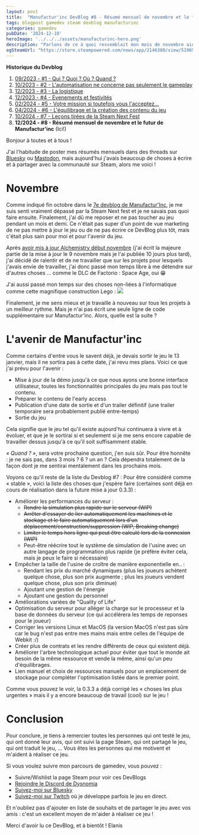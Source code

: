 ```yaml
---
layout: post
title:  "Manufactur'inc DevBlog #8 - Résumé mensuel de novembre et le futur de Manufactur'inc"
tags: blogpost gamedev steam devblog manufacturinc
categories: gamedev
pubDate: '2024-12-10'
heroImage: '../../../assets/manufacturinc-hero.png'
description: "Parlons de ce à quoi ressemblait mon mois de novembre ainsi que des prochaines étapes pour Manufactur'inc"
ogSteamUrl: "https://store.steampowered.com/news/app/2146380/view/519699278946371779"
---
```


**Historique du Devblog**
1. [09/2023 - #1 - Qui ? Quoi ? Où ? Quand ?](https://store.steampowered.com/news/app/2146380/view/7184986051960660929)
2. [10/2023 - #2 - L'automatisation ne concerne pas seulement le gameplay](https://store.steampowered.com/news/app/2146380/view/3737483611565199154)
3. [12/2023 - #3 - La logistique](https://store.steampowered.com/news/app/2146380/view/3883856311467351828)
4. [12/2023 - #4 - Evenements et festivités](https://store.steampowered.com/news/app/2146380/view/3883856311496283654)
5. [02/2024 - #5 - Votre mission si toutefois vous l'acceptez...](https://store.steampowered.com/news/app/2146380/view/4160833394874745089)
6. [04/2024 - #6 - L'équilibrage et la création des contenu du jeu](https://store.steampowered.com/news/app/2146380/view/4194615462179930723)
7. [10/2024 - #7 - Leçons tirées de la Steam Next Fest](https://store.steampowered.com/news/app/2146380/view/4529024222460953609)
8. **12/2024 - #8 - Résumé mensuel de novembre et le futur de Manufactur'inc**  (Ici!)

Bonjour à toutes et à tous !

J'ai l'habitude de poster mes résumés mensuels dans des threads sur [Bluesky](https://bsky.app/profile/elanis.eu/post/3l6paeuomba2f) ou [Mastodon](https://mastodon.gamedev.place/@Elanis/113322267008349043), mais aujourd'hui j'avais beaucoup de choses à écrire et à partager avec la communauté sur Steam, alors me voici !

# Novembre

Comme indiqué fin octobre dans le [7e devblog de Manufactur'Inc](https://store.steampowered.com/news/app/2146380/view/4529024222460953609), je me suis senti vraiment dépassé par la Steam Next fest et je ne savais pas quoi faire ensuite. Finalement, j'ai dû me reposer et ne pas toucher au jeu pendant un mois et demi. Ce n'était pas super d'un point de vue marketing de ne pas mettre à jour le jeu ou de ne pas écrire ce DevBlog plus tôt, mais c'était plus sain pour moi et pour l'avenir du jeu.

Après [avoir mis à jour Alchemistry début novembre](https://store.steampowered.com/news/app/1730540/view/4449088504440292200) (j'ai écrit la majeure partie de la mise à jour le 9 novembre mais je l'ai publiée 10 jours plus tard), j'ai décidé de ralentir et de ne travailler que sur les projets pour lesquels j'avais envie de travailler, j'ai donc passé mon temps libre à me détendre sur d'autres choses ... comme le DLC de Factorio : Space Age, oui 😁

J'ai aussi passé mon temps sur des choses non-liées à l'informatique comme cette magnifique construction Lego :
![](/assets/img/2024-12-10_lego_set.jpg)

Finalement, je me sens mieux et je travaille à nouveau sur tous les projets à un meilleur rythme. Mais je n'ai pas écrit une seule ligne de code supplémentaire sur Manufactur'inc. Alors, quelle est la suite ?

# L'avenir de Manufactur'inc

Comme certains d'entre vous le savent déjà, je devais sortir le jeu le 13 janvier, mais il ne sortira pas à cette date, j'ai revu mes plans.
Voici ce que j'ai prévu pour l'avenir :
- Mise à jour de la démo jusqu'à ce que nous ayons une bonne interface utilisateur, toutes les fonctionnalités principales du jeu mais pas tout le contenu.
- Préparer le contenu de l'early access
- Publication d'une date de sortie et d'un trailer définitif (une trailer temporaire sera probablement publié entre-temps)
- Sortie du jeu

Cela signifie que le jeu tel qu'il existe aujourd'hui continuera à vivre et à évoluer, et que je le sortirai si et seulement si je me sens encore capable de travailler dessus jusqu'à ce qu'il soit suffisamment stable.

*« Quand ? »*, sera votre prochaine question, j'en suis sûr. Pour être honnête : je ne sais pas, dans 3 mois ? 6 ? un an ?
Cela dépendra totalement de la façon dont je me sentirai mentalement dans les prochains mois.

Voyons ce qu'il reste de la liste du Devblog #7 :
Pour être considéré comme « stable », voici la liste des choses que j'espère faire (certaines sont déjà en cours de réalisation dans la future mise à jour 0.3.3) :
- Améliorer les performances du serveur :
	- ~~Rendre la simulation plus rapide sur le serveur (WIP)~~
	- ~~Arrêter d'essayer de lier automatiquement les machines et le stockage et le faire automatiquement lors d'un déplacement/construction/suppression (WIP, Breaking change)~~ 
	- ~~Limiter le temps hors ligne qui peut être calculé lors de la connexion (WIP)~~
	- Peut-être réécrire tout le système de simulation de l'usine avec un autre langage de programmation plus rapide (je préfère éviter cela, mais je peux le faire si nécessaire)
- Empêcher la taille de l'usine de croître de manière exponentielle en.. :
	- Rendant les prix du marché dynamiques (plus les joueurs achètent quelque chose, plus son prix augmente ; plus les joueurs vendent quelque chose, plus son prix diminue)
	- Ajoutant une gestion de l'énergie 
	- Ajoutant une gestion du personnel 
- Améliorations variées de "Quality of Life"
- Optimisation du serveur pour alléger la charge sur le processeur et la base de données du serveur (ce qui accélérera les temps de reponses pour le joueur)
- Corriger les versions Linux et MacOS (la version MacOS n'est pas sûre car le bug n'est pas entre mes mains mais entre celles de l'équipe de Webkit :/)
- Créer plus de contrats et les rendre différents de ceux qui existent déjà.
- Améliorer l'arbre technologique actuel pour éviter que tout le monde ait besoin de la même ressource et vende la même, ainsi qu'un peu d'équilibrages.
- Lien manuel et choix de ressources manuels pour un emplacement de stockage pour compléter l'optimisation listée dans le premier point.

Comme vous pouvez le voir, la 0.3.3 a déjà corrigé les « choses les plus urgentes » mais il y a encore beaucoup de travail (cool) sur le jeu !

# Conclusion

Pour conclure, je tiens à remercier toutes les personnes qui ont testé le jeu, qui ont donné leur avis, qui ont suivi la page Steam, qui ont partagé le jeu, qui ont traduit le jeu, ... Vous êtes les personnes qui me motivent et m'aident à réaliser ce jeu.

Si vous voulez suivre mon parcours de gamedev, vous pouvez :
- Suivre/Wishlist la page Steam pour voir ces DevBlogs
- [Rejoindre le Discord de Dysnomia](https://discord.com/invite/c8aARey)
- [Suivez-moi sur Bluesky](https://bsky.app/profile/elanis.eu)
- [Suivez-moi sur Twitch](https://www.twitch.tv/elanis42) où je développe parfois le jeu en direct.

Et n'oubliez pas d'ajouter en liste de souhaits et de partager le jeu avec vos amis : c'est un excellent moyen de m'aider à réaliser ce jeu !

Merci d'avoir lu ce DevBlog, et à bientôt !
Elanis
